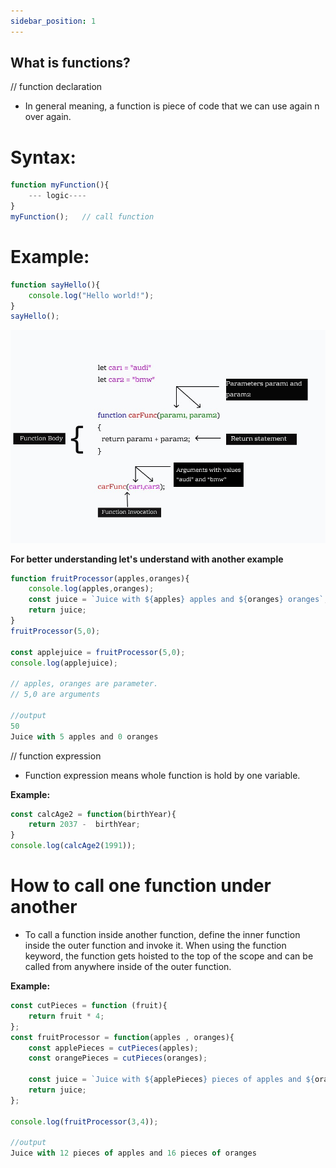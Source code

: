 ```yaml
---
sidebar_position: 1
---
```


## What is functions?

// function declaration

- In general meaning, a function is piece of code that we can use again n over again.

<h1>Syntax:</h1>

```javascript
function myFunction(){
    --- logic----
}
myFunction();   // call function
```
<h1>Example: </h1>

```javascript
function sayHello(){
    console.log("Hello world!");
}
sayHello();
```


![function](./function.jpeg)



**For better understanding let's understand with another example**

```javascript
function fruitProcessor(apples,oranges){
    console.log(apples,oranges);
    const juice = `Juice with ${apples} apples and ${oranges} oranges`;
    return juice;
}
fruitProcessor(5,0);

const applejuice = fruitProcessor(5,0);
console.log(applejuice);

// apples, oranges are parameter.
// 5,0 are arguments

//output
50
Juice with 5 apples and 0 oranges
```

// function expression


- Function expression means whole function is hold by one variable.

**Example:**

```javascript
const calcAge2 = function(birthYear){
    return 2037 -  birthYear;
}
console.log(calcAge2(1991));
```

<h1>How to call one function under another</h1>

- To call a function inside another function, define the inner function inside the outer function and invoke it. When using the function keyword, the function gets hoisted to the top of the scope and can be called from anywhere inside of the outer function.

**Example:**

```javascript
const cutPieces = function (fruit){
    return fruit * 4;
};
const fruitProcessor = function(apples , oranges){
    const applePieces = cutPieces(apples);
    const orangePieces = cutPieces(oranges);

    const juice = `Juice with ${applePieces} pieces of apples and ${orangePieces} pieces of oranges`;
    return juice;
};

console.log(fruitProcessor(3,4));

//output
Juice with 12 pieces of apples and 16 pieces of oranges
```
